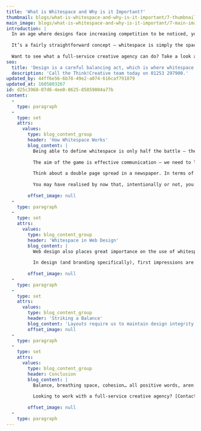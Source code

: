 ```yaml
---
title: 'What is Whitespace and Why is it Important?'
thumbnail: blogs/what-is-whitespace-and-why-is-it-important/7-thumbnail-image.jpg
main_image: blogs/what-is-whitespace-and-why-is-it-important/7-main-image.jpg
introduction: |
  In an age where designs face increasing competition to be noticed, you could be forgiven for believing that cramming as many elements as possible into an outcome is the right way forward. But it’s not about grabbing attention at the expense of a cohesive design. In fact, it’s all a careful balancing act, which is where whitespace comes in. 
  
  It’s a fairly straightforward concept – whitespace is simply the space in between the elements that make up a design. It doesn’t have to be white (whitespace can be any colour, or perhaps even a texture or pattern); it just needs to be free of features instrumental to the design. 
  
  Want to see what a full-service creative agency can do? Take a look at our portfolio here[](/work)
seo:
  title: 'Design is a careful balancing act, which is where whitespace comes in…'
  description: 'Call the Think!Creative team today on 01253 297900.'
updated_by: 44ff6e56-6b78-49e2-a074-616caf791879
updated_at: 1605803267
id: d25c3968-07d6-4ee0-8625-85859004a77b
content:
  -
    type: paragraph
  -
    type: set
    attrs:
      values:
        type: blog_content_group
        header: 'How Whitespace Works'
        blog_content: |
          Being able to define whitespace is only half the battle – the key to understanding it is possessing an awareness of how it works. People fall down in their belief that any empty space within a design must be filled (and that whitespace is essentially wasted space). In reality, whitespace is just as vital as an area of a design which is populated with content.
          
          The aim of the game is effective communication – we need to lead the audience through a design (and possibly towards an end goal). There are a number of ways of doing this, whitespace being one of the primary methods. By establishing proximity between design elements, it’s possible to draw an audience towards (and away from) certain features. 
          
          Think about a double page spread in a newspaper. In terms of layout, we see clear design choices such as the size of margins and spacing between the lines and columns – these considerations afford the design room to breathe and, as a result, communicate effectively. In newspapers where there is no narrow black line in place to separate one story from another, there’s always a certain amount of whitespace to enable readers to distinguish where one article ends and another begins. This whitespace links closely with hierarchy (such as enlarged, emboldened headings, which set themselves apart from the smaller body copy) in order to guide the audience.  
          
          You may have realised by now that, intentionally or not, you’ve made design considerations using whitespace before. No doubt at some point or other you’ve booted up Microsoft Word, entered your document title and hit the return button several times in order to separate your main body of text and add some structure to your document. It’s highly likely you’ve used indented bullet point lists. Chances are some of you have played around with line spacing, as well as margins and columns. It may be a basic example, but even a simple Word document shows whitespace in action. 
          
        offset_image: null
  -
    type: paragraph
  -
    type: set
    attrs:
      values:
        type: blog_content_group
        header: 'Whitespace in Web Design'
        blog_content: |
          Web design also places great importance on the use of whitespace. You may or may not have come across the terms ‘margins’ and ‘padding’, which are two of the most important layout-related terms that a web designer must consider. Essentially, a margin is the space outside an element, whereas padding refers to the space inside something. A web designer needs to be picky when it comes to margins and padding –  they are the key to a consistent, well-proportioned design, and it’s all thanks to whitespace. 
          
          In design (and branding specifically), first impressions are everything. Websites are often the first point of contact between brand and audience, with consumers often looking for a brand that communicates on their level. Needless to say, a cluttered and overcrowded homepage, which gives little thought towards whitespace and cohesion, runs the risk of placing consumer-brand relationships under threat before they’ve even begun. 
          
        offset_image: null
  -
    type: paragraph
  -
    type: set
    attrs:
      values:
        type: blog_content_group
        header: 'Striking a Balance'
        blog_content: 'Layouts require us to maintain design integrity between elements that both are and aren’t there. As we’re always saying, it’s all about balance – when executed well, manipulation of whitespace creates breathing room without compromising consistency and harmony. Finally, we must not forget that people’s eyes simply need a break every once in a while – keeping distractions to a minimum will allow audiences to absorb information more effectively and engage with the design.  '
        offset_image: null
  -
    type: paragraph
  -
    type: set
    attrs:
      values:
        type: blog_content_group
        header: Conclusion
        blog_content: |
          Balance, breathing space, cohesion… all positive words, aren’t they? That’s just a taster of a world that awaits once we all come to realise that there’s nothing to be feared if we embrace the space...
          
          Looking to work with a full-service creative agency? [Contact the Think!Creative team today to get started.](/contact) 
          
        offset_image: null
  -
    type: paragraph
---
```

